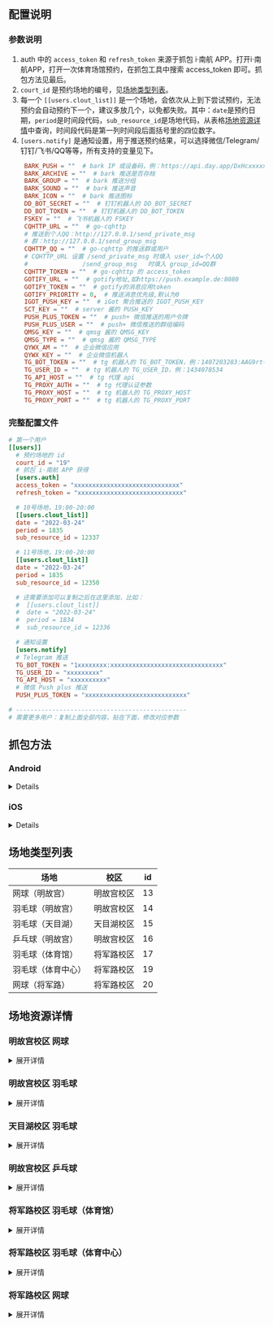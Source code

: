## 配置说明

### 参数说明

1. auth 中的 `access_token` 和 `refresh_token` 来源于抓包 i·南航 APP。打开i·南航APP，打开一次体育场馆预约，在抓包工具中搜索 access_token 即可。抓包方法见最后。
2. `court_id` 是预约场地的编号，见[场地类型列表](#场地类型列表)。
3. 每一个 `[[users.clout_list]]` 是一个场地，会依次从上到下尝试预约，无法预约会自动预约下一个，建议多放几个，以免都失败。其中：`date`是预约日期，`period`是时间段代码，`sub_resource_id`是场地代码，从表格[场地资源详情](#场地资源详情)中查询，时间段代码是第一列时间段后面括号里的四位数字。
4. `[users.notify]` 是通知设置，用于推送预约结果，可以选择微信/Telegram/钉钉/飞书/QQ等等，所有支持的变量见下。
   ```toml
    BARK_PUSH = ""  # bark IP 或设备码，例：https://api.day.app/DxHcxxxxxRxxxxxxcm/
    BARK_ARCHIVE = ""  # bark 推送是否存档
    BARK_GROUP = ""  # bark 推送分组
    BARK_SOUND = ""  # bark 推送声音
    BARK_ICON = ""  # bark 推送图标
    DD_BOT_SECRET = ""  # 钉钉机器人的 DD_BOT_SECRET
    DD_BOT_TOKEN = ""  # 钉钉机器人的 DD_BOT_TOKEN
    FSKEY = ""  # 飞书机器人的 FSKEY
    CQHTTP_URL = ""  # go-cqhttp
    # 推送到个人QQ：http://127.0.0.1/send_private_msg
    # 群：http://127.0.0.1/send_group_msg
    CQHTTP_QQ = ""  # go-cqhttp 的推送群或用户
    # CQHTTP_URL 设置 /send_private_msg 时填入 user_id=个人QQ
    #               /send_group_msg   时填入 group_id=QQ群
    CQHTTP_TOKEN = ""  # go-cqhttp 的 access_token
    GOTIFY_URL = ""  # gotify地址,如https://push.example.de:8080
    GOTIFY_TOKEN = ""  # gotify的消息应用token
    GOTIFY_PRIORITY = 0,  # 推送消息优先级,默认为0
    IGOT_PUSH_KEY = ""  # iGot 聚合推送的 IGOT_PUSH_KEY
    SCT_KEY = ""  # server 酱的 PUSH_KEY
    PUSH_PLUS_TOKEN = ""  # push+ 微信推送的用户令牌
    PUSH_PLUS_USER = ""  # push+ 微信推送的群组编码
    QMSG_KEY = ""  # qmsg 酱的 QMSG_KEY
    QMSG_TYPE = ""  # qmsg 酱的 QMSG_TYPE
    QYWX_AM = ""  # 企业微信应用
    QYWX_KEY = ""  # 企业微信机器人
    TG_BOT_TOKEN = ""  # tg 机器人的 TG_BOT_TOKEN，例：1407203283:AAG9rt-6RDaaX0HBLZQq0laNOh898iFYaRQ
    TG_USER_ID = ""  # tg 机器人的 TG_USER_ID，例：1434078534
    TG_API_HOST = ""  # tg 代理 api
    TG_PROXY_AUTH = ""  # tg 代理认证参数
    TG_PROXY_HOST = ""  # tg 机器人的 TG_PROXY_HOST
    TG_PROXY_PORT = ""  # tg 机器人的 TG_PROXY_PORT
   ```

### 完整配置文件
```toml
# 第一个用户
[[users]]
  # 预约场地的 id
  court_id = "19"
  # 抓包 i·南航 APP 获得
  [users.auth]
  access_token = "xxxxxxxxxxxxxxxxxxxxxxxxxxxxx"
  refresh_token = "xxxxxxxxxxxxxxxxxxxxxxxxxxxxx"

  # 10号场地，19:00-20:00
  [[users.clout_list]]
  date = "2022-03-24"
  period = 1835
  sub_resource_id = 12337

  # 11号场地，19:00-20:00
  [[users.clout_list]]
  date = "2022-03-24"
  period = 1835
  sub_resource_id = 12350

  # 还需要添加可以复制之后在这里添加，比如：
  #  [[users.clout_list]]
  #  date = "2022-03-24"
  #  period = 1834
  #  sub_resource_id = 12336

  # 通知设置
  [users.notify]
  # Telegram 推送
  TG_BOT_TOKEN = "1xxxxxxxx:xxxxxxxxxxxxxxxxxxxxxxxxxxxxxxx"
  TG_USER_ID = "xxxxxxxxx"
  TG_API_HOST = "xxxxxxxxxx"
  # 微信 Push plus 推送
  PUSH_PLUS_TOKEN = "xxxxxxxxxxxxxxxxxxxxxxxxxxxx"

# -----------------------------------------------
# 需要更多用户：复制上面全部内容，贴在下面，修改对应参数
```

## 抓包方法


### Android

<details>

#### 下载软件

- [HttpCanary](https://wwz.lanzouq.com/icn7Y01sktrg )
- [VMOS Pro](https://wwz.lanzouq.com/iklVO01sku0f )
- [Root Explorer](https://wwz.lanzouq.com/iDFpQ01skvsj )

以上 [打包下载](https://wwz.lanzouq.com/b00phq9xg?password=7dj6)

#### 搭建环境

1. 打开 HttpCanary，进入设置。选择 “HttpCanary 根证书” 中的 “导出 HttpCanary 根证书”，选择“System Trusted(.0)” 类型导出。
2. 打开 VMOS Pro，下载并添加一个虚拟机，什么版本的虚拟机无所谓，只要有 Root 功能。
3. 进入虚拟机之后，打开设置，勾选超级用户。
4. 打开右下角的 “常用工具”，选择应用或者安装包，导入需要抓包的软件和 Root Explorer。
5. 继续在 “常用工具” 中，选择文件，内部储存，打开路径 “根目录> 内部存储 > HttpCanary>certs”，选择刚才导出的. 0 格式的证书文件，然后导入。
6. 在虚拟机中打开 Root Explorer，它将会请求超级用户访问权限，选择永久记住选择，并允许。
7. 打开 VMOSfiletransferstation 文件夹，找到刚才导入的. 0 格式证书文件，长按文件复制。
8. 进入到根目录，打开路径 “etc/security/cacerts”，将刚才复制的. 0 文件粘贴到这个位置。

#### 开始抓包

1. 打开真机下的 HttpCanary。点击 “目标应用”，选择 VMOS Pro，点击右下角蓝色的圆形按钮开始抓包。
2. 打开 VMOS 虚拟机下的i·南航，并去打一次卡。
3. 返回真机，进入 HttpCanary 再次点击蓝色按钮，关闭抓包。
4. 点击 HttpCanary 右上角三个点里面的过滤，服务器 Host。
5. 勾选 ehall3.nuaa.edu.cn 域名，然后返回到 HttpCanary 主界面。
6. 找到`https://ehall3.nuaa.edu.cn/api/login/nuaa-app-login`，在请求中复制`access_token` 和 `refresh_token` 即可。

</details>

### iOS

<details>

#### 下载 Stream

从 AppStore 下载并安装免费网络调试工具 [Stream](https://apps.apple.com/cn/app/stream/id1312141691)。

![](https://ae04.alicdn.com/kf/H5f90b9f6e3124bd3831c8d331db4d8dfU.png)

#### 配置 HTTPS 抓包

1、打开 APP，点击设置中的“**HTTPS 抓包**”，允许“Stream”添加 VPN 配置。
2、点击“安装 CA 证书”，会跳转到 Safari，提示“此网站正尝试下载一个配置描述文件”，选择“允许”，并在 iPhone/iPad 上安装描述文件。
    ![](https://ae03.alicdn.com/kf/H7df95f4bbc5f4bb2b7cbd99e06faf1fbK.png)
    ![](https://ae02.alicdn.com/kf/Hf4492646cc464514a247f633a97f0759p.png)
3、下载完描述文件后，打开**手机设置-通用-VPN 与设备管理**，在“**已下载的描述文件**”中点击“Stream Generated CA”，点击右上角的“**安装**”。
    ![](https://ae01.alicdn.com/kf/H20ddf5f0f8d141f793c020ce162b5070G.png)
4、回到 Stream，进入步骤二，点击“**去信任证书**”。
    ![](https://ae01.alicdn.com/kf/Hb1e11cff79e54433b4741deffb344bc2s.png)
5、再次进入**手机设置-通用-关于本机**，拉到最下面，点击“**证书信任设置**”，将 Stream 的证书信任开关打开。
    ![](https://ae01.alicdn.com/kf/H32740101f7ef4e9cb113492460da394cV.png)

#### 抓取Cookie

1. 打开 Stream，点击“开始抓包”，然后打开 i·南航 APP，正常提交一次健康打卡。
2. 停止抓包，点击“抓包历史”，选择最近一次的历史记录，点击右上角的搜索按钮，搜索“refresh_token”关键字。
    ![H22f48e924b514f82a72971d819faea491.png](https://ae01.alicdn.com/kf/He104609480dd4438b198305c64abb6e4N.png)
3. 找到`https://ehall3.nuaa.edu.cn/api/login/nuaa-app-login`请求，切换到“请求”选项卡，从“请求头部”中复制`refresh_token`和`access_token`冒号后面的内容。
</details>

## 场地类型列表

| 场地               | 校区       | id  |
| ------------------ | ---------- | --- |
| 网球（明故宫）     | 明故宫校区 | 13  |
| 羽毛球（明故宫）   | 明故宫校区 | 14  |
| 羽毛球（天目湖）   | 天目湖校区 | 15  |
| 乒乓球（明故宫）   | 明故宫校区 | 16  |
| 羽毛球（体育馆）   | 将军路校区 | 17  |
| 羽毛球（体育中心） | 将军路校区 | 19  |
| 网球（将军路）     | 将军路校区 | 20  |

## 场地资源详情

### 明故宫校区 网球

<details>
  <summary>展开详情</summary>

|                        |  1号  |  2号  |  3号  |  4号  |
| :--------------------: | :---: | :---: | :---: | :---: |
| 08:00-09:00 (**1475**) | 11987 | 12000 | 12013 | 12026 |
| 09:00-10:00 (**1476**) | 11988 | 12001 | 12014 | 12027 |
| 10:00-11:00 (**1477**) | 11989 | 12002 | 12015 | 12028 |
| 11:00-12:00 (**1478**) | 11990 | 12003 | 12016 | 12029 |
| 12:00-13:00 (**1479**) | 11991 | 12004 | 12017 | 12030 |
| 13:00-14:00 (**1480**) | 11992 | 12005 | 12018 | 12031 |
| 14:00-15:00 (**1481**) | 11993 | 12006 | 12019 | 12032 |
| 15:00-16:00 (**1482**) | 11994 | 12007 | 12020 | 12033 |
| 16:00-17:00 (**1483**) | 11995 | 12008 | 12021 | 12034 |
| 17:00-18:00 (**1484**) | 11996 | 12009 | 12022 | 12035 |
| 18:00-19:00 (**1485**) | 11997 | 12010 | 12023 | 12036 |
| 19:00-20:00 (**1486**) | 11998 | 12011 | 12024 | 12037 |
| 20:00-21:00 (**1487**) | 11999 | 12012 | 12025 | 12038 |
</details>

### 明故宫校区 羽毛球

<details>
  <summary>展开详情</summary>
  
|                        |  1号  |  2号  |  3号  |  4号  |  5号  |  6号  |
| :--------------------: | :---: | :---: | :---: | :---: | :---: | :---: |
| 08:00-09:00 (**1363**) | 11234 | 11245 | 11256 | 11267 | 11278 | 11289 |
| 09:00-10:00 (**1364**) | 11235 | 11246 | 11257 | 11268 | 11279 | 11290 |
| 10:00-11:00 (**1365**) | 11233 | 11244 | 11255 | 11266 | 11277 | 11288 |
| 11:00-12:00 (**1366**) | 11236 | 11247 | 11258 | 11269 | 11280 | 11291 |
| 14:00-15:00 (**1367**) | 11237 | 11248 | 11259 | 11270 | 11281 | 11292 |
| 15:00-16:00 (**1368**) | 11227 | 11238 | 11249 | 11260 | 11271 | 11282 |
| 16:00-17:00 (**1369**) | 11228 | 11239 | 11250 | 11261 | 11272 | 11283 |
| 17:00-18:00 (**1370**) | 11229 | 11240 | 11251 | 11262 | 11273 | 11284 |
| 18:00-19:00 (**1371**) | 11230 | 11241 | 11252 | 11263 | 11274 | 11285 |
| 19:00-20:00 (**1372**) | 11231 | 11242 | 11253 | 11264 | 11275 | 11286 |
| 20:00-21:00 (**1373**) | 11232 | 11243 | 11254 | 11265 | 11276 | 11287 |
</details>

### 天目湖校区 羽毛球

<details>
  <summary>展开详情</summary>

|                        |  1号  |  2号  |  3号  |  4号  |  5号  |  6号  |
| :--------------------: | :---: | :---: | :---: | :---: | :---: | :---: |
| 08:00-09:00 (**1449**) | 11857 | 11870 | 11883 | 11896 | 11909 | 11922 |
| 09:00-10:00 (**1450**) | 11858 | 11871 | 11884 | 11897 | 11910 | 11923 |
| 10:00-11:00 (**1451**) | 11859 | 11872 | 11885 | 11898 | 11911 | 11924 |
| 11:00-12:00 (**1452**) | 11860 | 11873 | 11886 | 11899 | 11912 | 11925 |
| 12:00-13:00 (**1453**) | 11861 | 11874 | 11887 | 11900 | 11913 | 11926 |
| 13:00-14:00 (**1454**) | 11862 | 11875 | 11888 | 11901 | 11914 | 11927 |
| 14:00-15:00 (**1455**) | 11863 | 11876 | 11889 | 11902 | 11915 | 11928 |
| 15:00-16:00 (**1456**) | 11864 | 11877 | 11890 | 11903 | 11916 | 11929 |
| 16:00-17:00 (**1457**) | 11865 | 11878 | 11891 | 11904 | 11917 | 11930 |
| 17:00-18:00 (**1458**) | 11866 | 11879 | 11892 | 11905 | 11918 | 11931 |
| 18:00-19:00 (**1459**) | 11867 | 11880 | 11893 | 11906 | 11919 | 11932 |
| 19:00-20:00 (**1460**) | 11868 | 11881 | 11894 | 11907 | 11920 | 11933 |
| 20:00-21:00 (**1461**) | 11869 | 11882 | 11895 | 11908 | 11921 | 11934 |
</details>

### 明故宫校区 乒乓球 

<details>
  <summary>展开详情</summary>
  
|                        |  1号  |  2号  |  3号  |  4号  |  5号  |  6号  |  7号  |  8号  |  9号  | 10号  | 11号  | 12号  | 13号  | 14号  | 15号  | 16号  | 17号  | 18号  | 19号  |
| :--------------------: | :---: | :---: | :---: | :---: | :---: | :---: | :---: | :---: | :---: | :---: | :---: | :---: | :---: | :---: | :---: | :---: | :---: | :---: | :---: |
| 08:00-09:00 (**2080**) | 12596 | 12607 | 12618 | 12629 | 12640 | 12651 | 12662 | 12673 | 12684 | 12695 | 12706 | 12717 | 12728 | 12739 | 12750 | 12761 | 12772 | 12783 | 12794 |
| 09:00-10:00 (**2081**) | 12597 | 12608 | 12619 | 12630 | 12641 | 12652 | 12663 | 12674 | 12685 | 12696 | 12707 | 12718 | 12729 | 12740 | 12751 | 12762 | 12773 | 12784 | 12795 |
| 10:00-11:00 (**2082**) | 12598 | 12609 | 12620 | 12631 | 12642 | 12653 | 12664 | 12675 | 12686 | 12697 | 12708 | 12719 | 12730 | 12741 | 12752 | 12763 | 12774 | 12785 | 12796 |
| 11:00-12:00 (**2083**) | 12599 | 12610 | 12621 | 12632 | 12643 | 12654 | 12665 | 12676 | 12687 | 12698 | 12709 | 12720 | 12731 | 12742 | 12753 | 12764 | 12775 | 12786 | 12797 |
| 14:00-15:00 (**2084**) | 12600 | 12611 | 12622 | 12633 | 12644 | 12655 | 12666 | 12677 | 12688 | 12699 | 12710 | 12721 | 12732 | 12743 | 12754 | 12765 | 12776 | 12787 | 12798 |
| 15:00-16:00 (**2085**) | 12601 | 12612 | 12623 | 12634 | 12645 | 12656 | 12667 | 12678 | 12689 | 12700 | 12711 | 12722 | 12733 | 12744 | 12755 | 12766 | 12777 | 12788 | 12799 |
| 16:00-17:00 (**2086**) | 12602 | 12613 | 12624 | 12635 | 12646 | 12657 | 12668 | 12679 | 12690 | 12701 | 12712 | 12723 | 12734 | 12745 | 12756 | 12767 | 12778 | 12789 | 12800 |
| 17:00-18:00 (**2087**) | 12603 | 12614 | 12625 | 12636 | 12647 | 12658 | 12669 | 12680 | 12691 | 12702 | 12713 | 12724 | 12735 | 12746 | 12757 | 12768 | 12779 | 12790 | 12801 |
| 18:00-19:00 (**2088**) | 12604 | 12615 | 12626 | 12637 | 12648 | 12659 | 12670 | 12681 | 12692 | 12703 | 12714 | 12725 | 12736 | 12747 | 12758 | 12769 | 12780 | 12791 | 12802 |
| 19:00-20:00 (**2089**) | 12605 | 12616 | 12627 | 12638 | 12649 | 12660 | 12671 | 12682 | 12693 | 12704 | 12715 | 12726 | 12737 | 12748 | 12759 | 12770 | 12781 | 12792 | 12803 |
| 20:00-21:00 (**2090**) | 12606 | 12617 | 12628 | 12639 | 12650 | 12661 | 12672 | 12683 | 12694 | 12705 | 12716 | 12727 | 12738 | 12749 | 12760 | 12771 | 12782 | 12793 | 12804 |
</details>

### 将军路校区 羽毛球（体育馆）

<details>
  <summary>展开详情</summary>
  
|                        |  1号  |  2号  |  3号  |  4号  |  5号  |  6号  |  7号  |  8号  |  9号  | 10号  |
| :--------------------: | :---: | :---: | :---: | :---: | :---: | :---: | :---: | :---: | :---: | :---: |
| 08:00-09:00 (**1411**) | 11566 | 11579 | 11592 | 11605 | 11618 | 11631 | 11644 | 11657 | 11670 | 11683 |
| 09:00-10:00 (**1412**) | 11567 | 11580 | 11593 | 11606 | 11619 | 11632 | 11645 | 11658 | 11671 | 11684 |
| 10:00-11:00 (**1413**) | 11568 | 11581 | 11594 | 11607 | 11620 | 11633 | 11646 | 11659 | 11672 | 11685 |
| 11:00-12:00 (**1414**) | 11569 | 11582 | 11595 | 11608 | 11621 | 11634 | 11647 | 11660 | 11673 | 11686 |
| 12:00-13:00 (**1415**) | 11570 | 11583 | 11596 | 11609 | 11622 | 11635 | 11648 | 11661 | 11674 | 11687 |
| 13:00-14:00 (**1416**) | 11571 | 11584 | 11597 | 11610 | 11623 | 11636 | 11649 | 11662 | 11675 | 11688 |
| 14:00-15:00 (**1417**) | 11572 | 11585 | 11598 | 11611 | 11624 | 11637 | 11650 | 11663 | 11676 | 11689 |
| 15:00-16:00 (**1418**) | 11573 | 11586 | 11599 | 11612 | 11625 | 11638 | 11651 | 11664 | 11677 | 11690 |
| 16:00-17:00 (**1419**) | 11574 | 11587 | 11600 | 11613 | 11626 | 11639 | 11652 | 11665 | 11678 | 11691 |
| 17:00-18:00 (**1420**) | 11562 | 11575 | 11588 | 11601 | 11614 | 11627 | 11640 | 11653 | 11666 | 11679 |
| 18:00-19:00 (**1421**) | 11563 | 11576 | 11589 | 11602 | 11615 | 11628 | 11641 | 11654 | 11667 | 11680 |
| 19:00-20:00 (**1422**) | 11564 | 11577 | 11590 | 11603 | 11616 | 11629 | 11642 | 11655 | 11668 | 11681 |
| 20:00-21:00 (**1423**) | 11565 | 11578 | 11591 | 11604 | 11617 | 11630 | 11643 | 11656 | 11669 | 11682 |

</details>

### 将军路校区 羽毛球（体育中心）

<details>
  <summary>展开详情</summary>
  

|                        |  1号  |  2号  |  3号  |  4号  |  5号  |  6号  |  7号  |  8号  |  9号  | 10号  | 11号  | 12号  | 13号  | 14号  | 15号  | 16号  | 17号  |
| :--------------------: | :---: | :---: | :---: | :---: | :---: | :---: | :---: | :---: | :---: | :---: | :---: | :---: | :---: | :---: | :---: | :---: | :---: |
| 08:00-09:00 (**1837**) | 12222 | 12235 | 12248 | 12261 | 12274 | 12287 | 12300 | 12313 | 12326 | 12339 | 12352 | 12365 | 12378 | 12391 | 12404 | 12417 | 12430 |
| 09:00-10:00 (**1825**) | 12210 | 12223 | 12236 | 12249 | 12262 | 12275 | 12288 | 12301 | 12314 | 12327 | 12340 | 12353 | 12366 | 12379 | 12392 | 12405 | 12418 |
| 10:00-11:00 (**1826**) | 12211 | 12224 | 12237 | 12250 | 12263 | 12276 | 12289 | 12302 | 12315 | 12328 | 12341 | 12354 | 12367 | 12380 | 12393 | 12406 | 12419 |
| 11:00-12:00 (**1827**) | 12212 | 12225 | 12238 | 12251 | 12264 | 12277 | 12290 | 12303 | 12316 | 12329 | 12342 | 12355 | 12368 | 12381 | 12394 | 12407 | 12420 |
| 12:00-13:00 (**1828**) | 12213 | 12226 | 12239 | 12252 | 12265 | 12278 | 12291 | 12304 | 12317 | 12330 | 12343 | 12356 | 12369 | 12382 | 12395 | 12408 | 12421 |
| 13:00-14:00 (**1829**) | 12214 | 12227 | 12240 | 12253 | 12266 | 12279 | 12292 | 12305 | 12318 | 12331 | 12344 | 12357 | 12370 | 12383 | 12396 | 12409 | 12422 |
| 14:00-15:00 (**1830**) | 12215 | 12228 | 12241 | 12254 | 12267 | 12280 | 12293 | 12306 | 12319 | 12332 | 12345 | 12358 | 12371 | 12384 | 12397 | 12410 | 12423 |
| 15:00-16:00 (**1831**) | 12216 | 12229 | 12242 | 12255 | 12268 | 12281 | 12294 | 12307 | 12320 | 12333 | 12346 | 12359 | 12372 | 12385 | 12398 | 12411 | 12424 |
| 16:00-17:00 (**1832**) | 12217 | 12230 | 12243 | 12256 | 12269 | 12282 | 12295 | 12308 | 12321 | 12334 | 12347 | 12360 | 12373 | 12386 | 12399 | 12412 | 12425 |
| 17:00-18:00 (**1833**) | 12218 | 12231 | 12244 | 12257 | 12270 | 12283 | 12296 | 12309 | 12322 | 12335 | 12348 | 12361 | 12374 | 12387 | 12400 | 12413 | 12426 |
| 18:00-19:00 (**1834**) | 12219 | 12232 | 12245 | 12258 | 12271 | 12284 | 12297 | 12310 | 12323 | 12336 | 12349 | 12362 | 12375 | 12388 | 12401 | 12414 | 12427 |
| 19:00-20:00 (**1835**) | 12220 | 12233 | 12246 | 12259 | 12272 | 12285 | 12298 | 12311 | 12324 | 12337 | 12350 | 12363 | 12376 | 12389 | 12402 | 12415 | 12428 |
| 20:00-21:00 (**1836**) | 12221 | 12234 | 12247 | 12260 | 12273 | 12286 | 12299 | 12312 | 12325 | 12338 | 12351 | 12364 | 12377 | 12390 | 12403 | 12416 | 12429 |

</details>

### 将军路校区 网球

<details>
  <summary>展开详情</summary>
  

|                        |  1号  |  2号  |  3号  |  4号  |  5号  |  6号  |
| :--------------------: | :---: | :---: | :---: | :---: | :---: | :---: |
| 08:00-09:00 (**1325**) | 11089 | 11102 | 11115 | 11128 | 11141 | 11154 |
| 09:00-10:00 (**1326**) | 11090 | 11103 | 11116 | 11129 | 11142 | 11155 |
| 10:00-11:00 (**1327**) | 11091 | 11104 | 11117 | 11130 | 11143 | 11156 |
| 11:00-12:00 (**1328**) | 11092 | 11105 | 11118 | 11131 | 11144 | 11157 |
| 12:00-13:00 (**1329**) | 11093 | 11106 | 11119 | 11132 | 11145 | 11158 |
| 13:00-14:00 (**1330**) | 11094 | 11107 | 11120 | 11133 | 11146 | 11159 |
| 14:00-15:00 (**1331**) | 11095 | 11108 | 11121 | 11134 | 11147 | 11160 |
| 15:00-16:00 (**1332**) | 11096 | 11109 | 11122 | 11135 | 11148 | 11161 |
| 16:00-17:00 (**1333**) | 11097 | 11110 | 11123 | 11136 | 11149 | 11162 |
| 17:00-18:00 (**1334**) | 11098 | 11111 | 11124 | 11137 | 11150 | 11163 |
| 18:00-19:00 (**1335**) | 11099 | 11112 | 11125 | 11138 | 11151 | 11164 |
| 19:00-20:00 (**1336**) | 11100 | 11113 | 11126 | 11139 | 11152 | 11165 |
| 20:00-21:00 (**1337**) | 11101 | 11114 | 11127 | 11140 | 11153 | 11166 |

</details>